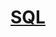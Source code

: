 # [SQL](https://github.com/kannanjayachandran/Full-Stack-Data-Science/tree/main/04.%20Database/1_SQL)